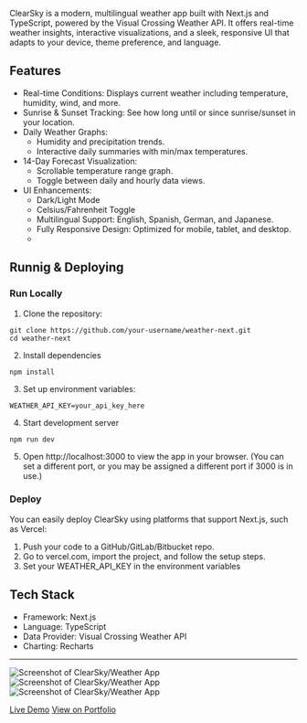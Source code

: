 ClearSky is a modern, multilingual weather app built with Next.js and TypeScript, powered by the Visual Crossing Weather API. It offers real-time weather insights, interactive visualizations, and a sleek, responsive UI that adapts to your device, theme preference, and language.

## Features

- Real-time Conditions: Displays current weather including temperature, humidity, wind, and more.
- Sunrise & Sunset Tracking: See how long until or since sunrise/sunset in your location.
- Daily Weather Graphs:
  - Humidity and precipitation trends.
  - Interactive daily summaries with min/max temperatures.
- 14-Day Forecast Visualization:
  - Scrollable temperature range graph.
  - Toggle between daily and hourly data views.
- UI Enhancements:
  - Dark/Light Mode
  - Celsius/Fahrenheit Toggle
  - Multilingual Support: English, Spanish, German, and Japanese.
  - Fully Responsive Design: Optimized for mobile, tablet, and desktop.
  - 
## Runnig & Deploying

### Run Locally

1. Clone the repository:
```
git clone https://github.com/your-username/weather-next.git
cd weather-next
```
2. Install dependencies
```
npm install
```
3. Set up environment variables:
```
WEATHER_API_KEY=your_api_key_here
```
4. Start development server
```
npm run dev
```
5. Open http://localhost:3000 to view the app in your browser. (You can set a different port, or you may be assigned a different port if 3000 is in use.)

### Deploy

You can easily deploy ClearSky using platforms that support Next.js, such as Vercel:
1. Push your code to a GitHub/GitLab/Bitbucket repo.
2. Go to vercel.com, import the project, and follow the setup steps.
3. Set your WEATHER_API_KEY in the environment variables

## Tech Stack

- Framework: Next.js
- Language: TypeScript
- Data Provider: Visual Crossing Weather API
- Charting: Recharts

_______

![Screenshot of ClearSky/Weather App](https://images.ctfassets.net/5z7iu4f576oy/2kW6eeCo9a3FtEJXdz2jog/cd1eed737ba9de3167f073c640a98319/clearsky1.jpg)
![Screenshot of ClearSky/Weather App](https://images.ctfassets.net/5z7iu4f576oy/3iw6KfXdTPO6TrxEGtT59Y/988b129539fce2bffeba30f5443fb3b8/clearsky2.jpg)
![Screenshot of ClearSky/Weather App](https://images.ctfassets.net/5z7iu4f576oy/4IYUyXJrOb4KpGBG5VjKgU/dc9fef72bbd5c92c8b542d1ad5d534b6/clerasky3.jpg)


[Live Demo](https://clearsky2.vercel.app/)
[View on Portfolio](https://pablonicolas-portfolio.vercel.app/projects/01t1SJClJ9g5FRV9T3a9z5)






